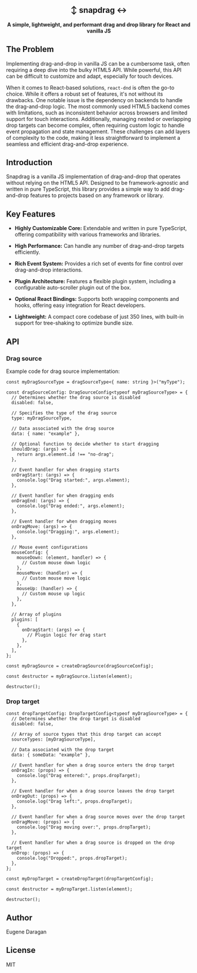 <h2 align="center">
  ↕️ snapdrag ↔️
</h2>

<p align="center">
  <b>A simple, lightweight, and performant drag and drop library for React and vanilla JS</b>
</p>

## The Problem

Implementing drag-and-drop in vanilla JS can be a cumbersome task, often requiring a deep dive into the bulky HTML5 API. While powerful, this API can be difficult to customize and adapt, especially for touch devices.

When it comes to React-based solutions, `react-dnd` is often the go-to choice. While it offers a robust set of features, it's not without its drawbacks. One notable issue is the dependency on backends to handle the drag-and-drop logic. The most commonly used HTML5 backend comes with limitations, such as inconsistent behavior across browsers and limited support for touch interactions. Additionally, managing nested or overlapping drop targets can become complex, often requiring custom logic to handle event propagation and state management. These challenges can add layers of complexity to the code, making it less straightforward to implement a seamless and efficient drag-and-drop experience.

## Introduction
Snapdrag is a vanilla JS implementation of drag-and-drop that operates without relying on the HTML5 API. Designed to be framework-agnostic and written in pure TypeScript, this library provides a simple way to add drag-and-drop features to projects based on any framework or library.

## Key Features

- **Highly Customizable Core:** Extendable and written in pure TypeScript, offering compatibility with various frameworks and libraries.

- **High Performance:** Can handle any number of drag-and-drop targets efficiently.

- **Rich Event System:** Provides a rich set of events for fine control over drag-and-drop interactions.

- **Plugin Architecture:** Features a flexible plugin system, including a configurable auto-scroller plugin out of the box.

- **Optional React Bindings:** Supports both wrapping components and hooks, offering easy integration for React developers.

- **Lightweight:** A compact core codebase of just 350 lines, with built-in support for tree-shaking to optimize bundle size.

## API

### Drag source

Example code for drag source implementation:

```
const myDragSourceType = dragSourceType<{ name: string }>("myType");

const dragSourceConfig: DragSourceConfig<typeof myDragSourceType> = {
  // Determines whether the drag source is disabled
  disabled: false,

  // Specifies the type of the drag source
  type: myDragSourceType,

  // Data associated with the drag source
  data: { name: "example" },

  // Optional function to decide whether to start dragging
  shouldDrag: (args) => {
    return args.element.id !== "no-drag";
  },

  // Event handler for when dragging starts
  onDragStart: (args) => {
    console.log("Drag started:", args.element);
  },

  // Event handler for when dragging ends
  onDragEnd: (args) => {
    console.log("Drag ended:", args.element);
  },

  // Event handler for when dragging moves
  onDragMove: (args) => {
    console.log("Dragging:", args.element);
  },

  // Mouse event configurations
  mouseConfig: {
    mouseDown: (element, handler) => {
      // Custom mouse down logic
    },
    mouseMove: (handler) => {
      // Custom mouse move logic
    },
    mouseUp: (handler) => {
      // Custom mouse up logic
    },
  },

  // Array of plugins
  plugins: [
    {
      onDragStart: (args) => {
        // Plugin logic for drag start
      },
    },
  ],
};

const myDragSource = createDragSource(dragSourceConfig);

const destructor = myDragSource.listen(element);

destructor();
```

### Drop target


```
const dropTargetConfig: DropTargetConfig<typeof myDragSourceType> = {
  // Determines whether the drop target is disabled
  disabled: false,

  // Array of source types that this drop target can accept
  sourceTypes: [myDragSourceType],

  // Data associated with the drop target
  data: { someData: "example" },

  // Event handler for when a drag source enters the drop target
  onDragIn: (props) => {
    console.log("Drag entered:", props.dropTarget);
  },

  // Event handler for when a drag source leaves the drop target
  onDragOut: (props) => {
    console.log("Drag left:", props.dropTarget);
  },

  // Event handler for when a drag source moves over the drop target
  onDragMove: (props) => {
    console.log("Drag moving over:", props.dropTarget);
  },

  // Event handler for when a drag source is dropped on the drop target
  onDrop: (props) => {
    console.log("Dropped:", props.dropTarget);
  },
};

const myDropTarget = createDropTarget(dropTargetConfig);

const destructor = myDropTarget.listen(element);

destructor();
```


## Author

Eugene Daragan

## License

MIT
